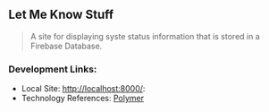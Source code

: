 ## Let Me Know Stuff

> A site for displaying syste status information that is stored in a Firebase Database.

### Development Links:

* Local Site: [http://localhost:8000/](http://localhost:8000/):
* Technology References: [Polymer](Polymer)
